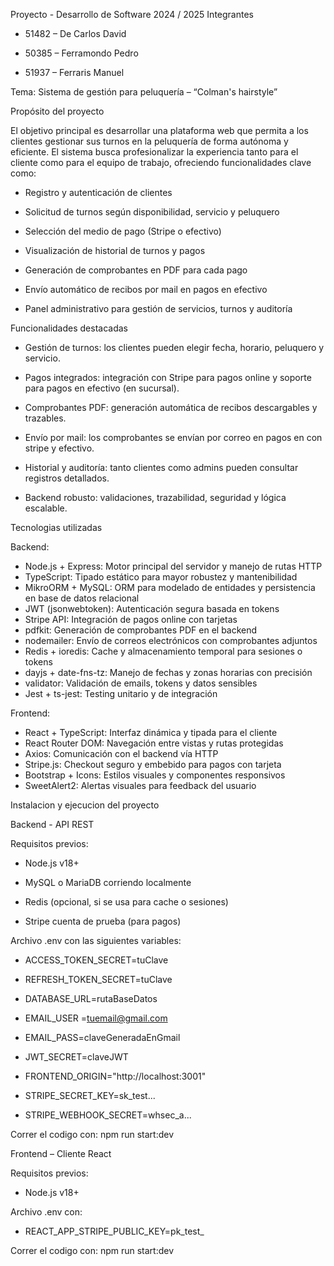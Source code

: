 Proyecto - Desarrollo de Software 2024 / 2025
Integrantes

* 51482 – De Carlos David

* 50385 – Ferramondo Pedro

* 51937 – Ferraris Manuel

Tema: Sistema de gestión para peluquería – “Colman's hairstyle”

Propósito del proyecto

  El objetivo principal es desarrollar una plataforma web que permita a los clientes gestionar sus turnos en la peluquería de forma autónoma y eficiente. El sistema busca profesionalizar la experiencia tanto para el cliente como para el equipo de trabajo, ofreciendo funcionalidades clave como:

* Registro y autenticación de clientes

* Solicitud de turnos según disponibilidad, servicio y peluquero

* Selección del medio de pago (Stripe o efectivo)

* Visualización de historial de turnos y pagos

* Generación de comprobantes en PDF para cada pago

* Envío automático de recibos por mail en pagos en efectivo

* Panel administrativo para gestión de servicios, turnos y auditoría

Funcionalidades destacadas
* Gestión de turnos: los clientes pueden elegir fecha, horario, peluquero y servicio.

* Pagos integrados: integración con Stripe para pagos online y soporte para pagos en efectivo (en sucursal).

* Comprobantes PDF: generación automática de recibos descargables y trazables.

* Envío por mail: los comprobantes se envían por correo en pagos en con stripe y efectivo.

* Historial y auditoría: tanto clientes como admins pueden consultar registros detallados.

* Backend robusto: validaciones, trazabilidad, seguridad y lógica escalable.

Tecnologias utilizadas

Backend:

* Node.js + Express: Motor principal del servidor y manejo de rutas HTTP
* TypeScript: Tipado estático para mayor robustez y mantenibilidad
* MikroORM + MySQL:	ORM para modelado de entidades y persistencia en base de datos relacional
* JWT (jsonwebtoken):	Autenticación segura basada en tokens
* Stripe API:	Integración de pagos online con tarjetas
* pdfkit:	Generación de comprobantes PDF en el backend
* nodemailer:	Envío de correos electrónicos con comprobantes adjuntos
* Redis + ioredis:	Cache y almacenamiento temporal para sesiones o tokens
* dayjs + date-fns-tz:	Manejo de fechas y zonas horarias con precisión
* validator:	Validación de emails, tokens y datos sensibles
* Jest + ts-jest:	Testing unitario y de integración

Frontend:

* React + TypeScript:	Interfaz dinámica y tipada para el cliente
* React Router DOM:	Navegación entre vistas y rutas protegidas
* Axios:	Comunicación con el backend vía HTTP
* Stripe.js:	Checkout seguro y embebido para pagos con tarjeta
* Bootstrap + Icons:	Estilos visuales y componentes responsivos
* SweetAlert2:	Alertas visuales para feedback del usuario




Instalacion y ejecucion del proyecto


Backend - API REST

Requisitos previos:


* Node.js v18+

* MySQL o MariaDB corriendo localmente

* Redis (opcional, si se usa para cache o sesiones)

* Stripe cuenta de prueba (para pagos)

Archivo .env con las siguientes variables:

* ACCESS_TOKEN_SECRET=tuClave 

* REFRESH_TOKEN_SECRET=tuClave

* DATABASE_URL=rutaBaseDatos

* EMAIL_USER =tuemail@gmail.com

* EMAIL_PASS=claveGeneradaEnGmail

* JWT_SECRET=claveJWT

* FRONTEND_ORIGIN="http://localhost:3001"

* STRIPE_SECRET_KEY=sk_test...

* STRIPE_WEBHOOK_SECRET=whsec_a...



Correr el codigo con: npm run start:dev



Frontend – Cliente React

Requisitos previos:


* Node.js v18+

Archivo .env con:

* REACT_APP_STRIPE_PUBLIC_KEY=pk_test_

Correr el codigo con: npm run start:dev
